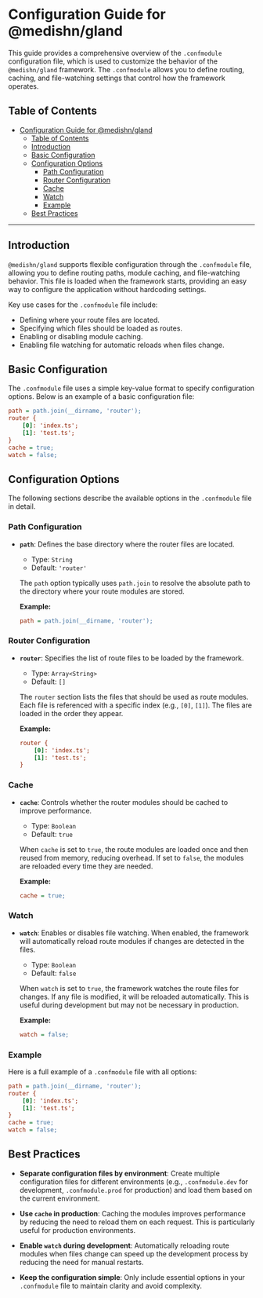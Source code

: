 # Configuration Guide for @medishn/gland

This guide provides a comprehensive overview of the `.confmodule` configuration file, which is used to customize the behavior of the `@medishn/gland` framework. The `.confmodule` allows you to define routing, caching, and file-watching settings that control how the framework operates.

## Table of Contents

- [Configuration Guide for @medishn/gland](#configuration-guide-for-medishngland)
  - [Table of Contents](#table-of-contents)
  - [Introduction](#introduction)
  - [Basic Configuration](#basic-configuration)
  - [Configuration Options](#configuration-options)
    - [Path Configuration](#path-configuration)
    - [Router Configuration](#router-configuration)
    - [Cache](#cache)
    - [Watch](#watch)
    - [Example](#example)
  - [Best Practices](#best-practices)

---

## Introduction

`@medishn/gland` supports flexible configuration through the `.confmodule` file, allowing you to define routing paths, module caching, and file-watching behavior. This file is loaded when the framework starts, providing an easy way to configure the application without hardcoding settings.

Key use cases for the `.confmodule` file include:
- Defining where your route files are located.
- Specifying which files should be loaded as routes.
- Enabling or disabling module caching.
- Enabling file watching for automatic reloads when files change.

## Basic Configuration

The `.confmodule` file uses a simple key-value format to specify configuration options. Below is an example of a basic configuration file:

```ini
path = path.join(__dirname, 'router');
router {
    [0]: 'index.ts';
    [1]: 'test.ts';
}
cache = true;
watch = false;
```

## Configuration Options

The following sections describe the available options in the `.confmodule` file in detail.

### Path Configuration

- **`path`**: Defines the base directory where the router files are located.
  - Type: `String`
  - Default: `'router'`
  
  The `path` option typically uses `path.join` to resolve the absolute path to the directory where your route modules are stored.

  **Example:**
  ```ini
  path = path.join(__dirname, 'router');
  ```

### Router Configuration

- **`router`**: Specifies the list of route files to be loaded by the framework.
  - Type: `Array<String>`
  - Default: `[]`
  
  The `router` section lists the files that should be used as route modules. Each file is referenced with a specific index (e.g., `[0]`, `[1]`). The files are loaded in the order they appear.

  **Example:**
  ```ini
  router {
      [0]: 'index.ts';
      [1]: 'test.ts';
  }
  ```

### Cache

- **`cache`**: Controls whether the router modules should be cached to improve performance.
  - Type: `Boolean`
  - Default: `true`
  
  When `cache` is set to `true`, the route modules are loaded once and then reused from memory, reducing overhead. If set to `false`, the modules are reloaded every time they are needed.

  **Example:**
  ```ini
  cache = true;
  ```

### Watch

- **`watch`**: Enables or disables file watching. When enabled, the framework will automatically reload route modules if changes are detected in the files.
  - Type: `Boolean`
  - Default: `false`
  
  When `watch` is set to `true`, the framework watches the route files for changes. If any file is modified, it will be reloaded automatically. This is useful during development but may not be necessary in production.

  **Example:**
  ```ini
  watch = false;
  ```

### Example

Here is a full example of a `.confmodule` file with all options:

```ini
path = path.join(__dirname, 'router');
router {
    [0]: 'index.ts';
    [1]: 'test.ts';
}
cache = true;
watch = false;
```

## Best Practices

- **Separate configuration files by environment**: Create multiple configuration files for different environments (e.g., `.confmodule.dev` for development, `.confmodule.prod` for production) and load them based on the current environment.

- **Use `cache` in production**: Caching the modules improves performance by reducing the need to reload them on each request. This is particularly useful for production environments.

- **Enable `watch` during development**: Automatically reloading route modules when files change can speed up the development process by reducing the need for manual restarts.

- **Keep the configuration simple**: Only include essential options in your `.confmodule` file to maintain clarity and avoid complexity.
